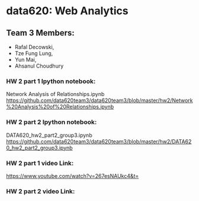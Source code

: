 # data620: Web Analytics
## Team 3 Members:
- Rafal Decowski, 
- Tze Fung Lung, 
- Yun Mai, 
- Ahsanul Choudhury

### HW 2 part 1 Ipython notebook:
Network Analysis of Relationships.ipynb
https://github.com/data620team3/data620team3/blob/master/hw2/Network%20Analysis%20of%20Relationships.ipynb
### HW 2 part 2 Ipython notebook:
DATA620_hw2_part2_group3.ipynb
https://github.com/data620team3/data620team3/blob/master/hw2/DATA620_hw2_part2_group3.ipynb
### HW 2 part 1 video Link:
https://www.youtube.com/watch?v=267esNAUkc4&t=
### HW 2 part 2 video Link:
